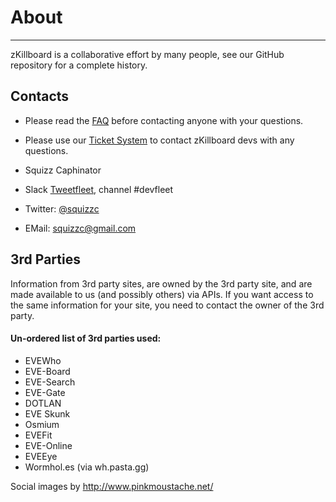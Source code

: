 # About
<hr/>
zKillboard is a collaborative effort by many people, see our GitHub repository for a complete history.

## Contacts

- Please read the [FAQ](/information/faq/) before contacting anyone with your questions.
- Please use our [Ticket System](/account/tickets/) to contact zKillboard devs with any questions.


- Squizz Caphinator
 - Slack [Tweetfleet](https://tweetfleet.slack.com), channel #devfleet
 - Twitter: [@squizzc](https://twitter.com/squizzc)
 - EMail: squizzc@gmail.com

## 3rd Parties

Information from 3rd party sites, are owned by the 3rd party site, and are made available to us (and possibly others) via APIs. If you want access to the same information for your site, you need to contact the owner of the 3rd party.

#### Un-ordered list of 3rd parties used:
- EVEWho
- EVE-Board
- EVE-Search
- EVE-Gate
- DOTLAN
- EVE Skunk
- Osmium
- EVEFit
- EVE-Online
- EVEEye
- Wormhol.es (via wh.pasta.gg)

Social images by http://www.pinkmoustache.net/
